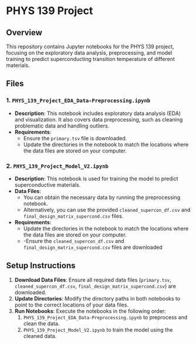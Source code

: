 # **PHYS 139 Project**

## **Overview**

This repository contains Jupyter notebooks for the PHYS 139 project, focusing on the exploratory data analysis, preprocessing, and model training to predict superconducting transition temperature of different materials.

## **Files**

### **1. `PHYS_139_Project_EDA_Data-Preprocessing.ipynb`**

- **Description**: This notebook includes exploratory data analysis (EDA) and visualization. It also covers data preprocessing, such as cleaning problematic data and handling outliers.
- **Requirements**: 
  - Ensure the `primary.tsv` file is downloaded.
  - Update the directories in the notebook to match the locations where the data files are stored on your computer.

### **2. `PHYS_139_Project_Model_V2.ipynb`**

- **Description**: This notebook is used for training the model to predict superconductive materials.
- **Data Files**:
  - You can obtain the necessary data by running the preprocessing notebook.
  - Alternatively, you can use the provided `cleaned_supercon_df.csv` and `final_design_matrix_supercond.csv` files.
- **Requirements**:
  - Update the directories in the notebook to match the locations where the data files are stored on your computer.
  - -Ensure the `cleaned_supercon_df.csv` and `final_design_matrix_supercond.csv` files are downloaded

## **Setup Instructions**

1. **Download Data Files**: Ensure all required data files (`primary.tsv`, `cleaned_supercon_df.csv`, `final_design_matrix_supercond.csv`) are downloaded.
2. **Update Directories**: Modify the directory paths in both notebooks to point to the correct locations of your data files.
3. **Run Notebooks**: Execute the notebooks in the following order:
   1. `PHYS_139_Project_EDA_Data-Preprocessing.ipynb` to preprocess and clean the data.
   2. `PHYS_139_Project_Model_V2.ipynb` to train the model using the cleaned data.
